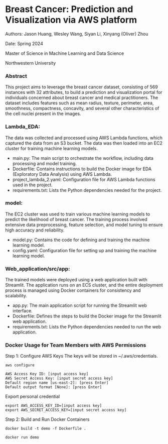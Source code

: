 # Breast Cancer: Prediction and Visualization via AWS platform

Authors: Jason Huang, Wesley Wang, Siyan Li, Xinyang (Oliver) Zhou

Date: Spring 2024

Master of Science in Machine Learning and Data Science 

Northwestern University

### Abstract

This project aims to leverage the breast cancer dataset, consisting of 569 instances with 32 attributes, to build a prediction and visualization portal for individuals concerned about breast cancer and medical practitioners. The dataset includes features such as mean radius, texture, perimeter, area, smoothness, compactness, concavity, and several other characteristics of the cell nuclei present in the images.

### Lambda_EDA:
The data was collected and processed using AWS Lambda functions, which captured the data from an S3 bucket. The data was then loaded into an EC2 cluster for training machine learning models.

- main.py: The main script to orchestrate the workflow, including data processing and model training.
- Dockerfile: Contains instructions to build the Docker image for EDA (Exploratory Data Analysis) using AWS Lambda.
- project_lambda_2.yaml: Configuration file for AWS Lambda functions used in the project.
- requirements.txt: Lists the Python dependencies needed for the project.

### model:
The EC2 cluster was used to train various machine learning models to predict the likelihood of breast cancer. The training process involved extensive data preprocessing, feature selection, and model tuning to ensure high accuracy and reliability.

- model.py: Contains the code for defining and training the machine learning model.
- config.yaml: Configuration file for setting up and training the machine learning model.

### Web_application/src/app:
The trained models were deployed using a web application built with Streamlit. The application runs on an ECS cluster, and the entire deployment process is managed using Docker containers for consistency and scalability.

- app.py: The main application script for running the Streamlit web interface.
- Dockerfile: Defines the steps to build the Docker image for the Streamlit web application.
- requirements.txt: Lists the Python dependencies needed to run the web application.

### Docker Usage for Team Members with AWS Permissions

Step 1: Configure AWS Keys
The keys will be stored in ~/.aws/credentials.
```
aws configure
```

```
AWS Access Key ID: [input access key]
AWS Secret Access Key: [input secret access key]
Default region name [us-east-2]: [press Enter]
Default output format [None]: [press Enter]
```

Export personal credential
```
export AWS_ACCESS_KEY_ID=[input access key]
export AWS_SECRET_ACCESS_KEY=[input secret access key]
```

Step 2: Build and Run Docker Containers
```
docker build -t demo -f Dockerfile .
```

```
docker run demo
```
